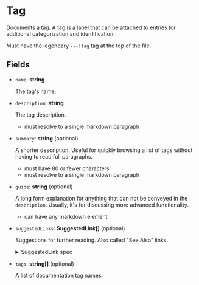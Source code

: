 # Tag

Documents a tag.
A tag is a label that can be attached to entries for additional categorization and identification.

Must have the legendary `---!tag` tag at the top of the file.

## Fields

- `name`: **string**

  The tag's name.

- `description`: **string**

  The tag description.
  - must resolve to a single markdown paragraph

- `summary`: **string** (optional)

  A shorter description.
  Useful for quickly browsing a list of tags without having to read full paragraphs.
  - must have 80 or fewer characters
  - must resolve to a single markdown paragraph

- `guide`: **string** (optional)

  A long form explanation for anything that can not be conveyed in the `description`.
  Usually, it's for discussing more advanced functionality.
  - can have any markdown element

- `suggestedLinks`: **SuggestedLink[]** (optional)

  Suggestions for further reading. Also called "See Also" links.

  <details>
    <summary> SuggestedLink spec </summary>

  ### SuggestedLink

  - `name`: **string**
    
    A name for the link.

  - `link`: **string**

    The URL.

  - `message`: **string** (optional)

    An attached message, usually explaining why the link is suggested.

    - must resolve to a markdown paragraph

  </details>

- `tags`: **string[]** (optional)

  A list of documentation tag names.

